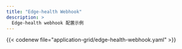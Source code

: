 ```yaml
---
title: "Edge-health Webhook"
description: >
  Edge-health webhook 配置示例
---
```


{{< codenew file="application-grid/edge-health-webhook.yaml" >}}
